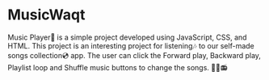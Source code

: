# MusicWaqt

Music Player🎸 is a simple project developed using JavaScript, CSS, and HTML. This project is an interesting project for listening🎶 to our self-made songs collection💿 app. The user can click the Forward play, Backward play, Playlist loop and Shuffle music buttons to change the songs. 🎺🎵📻
